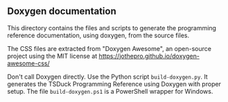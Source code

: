 ## Doxygen documentation

This directory contains the files and scripts to generate the programming
reference documentation, using doxygen, from the source files.

The CSS files are extracted from "Doxygen Awesome", an open-source project
using the MIT license at https://jothepro.github.io/doxygen-awesome-css/

Don't call Doxygen directly. Use the Python script `build-doxygen.py`.
It generates the TSDuck Programming Reference using Doxygen with proper setup.
The file `build-doxygen.ps1` is a PowerShell wrapper for Windows.
